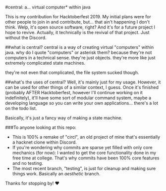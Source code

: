 #central: a... virtual computer* within java

This is my contribution for Hacktoberfest 2019. My initial plans were for other people to join in and contribute, but... 
that ain't happening I don't think. Welp, it's open source software, right? And it's for a future project I hope to
 revive. Actually, it technically is the revival of that project. Just without the Discord.

##what is central?
central is a way of creating virtual "computers" within java. why do I quote "computers" or asterisk them? because
 they're not computers in a technical sense. they're just objects. they're more like just extremely complicated state
  machines.
  
  they're not even that complicated, the file system sucked though.
  
##what's the uses of central?
Well, it's mainly just for my usage. However, it can be used for other things of a similar context, I guess. Once 
it's finished (probably AFTER Hacktoberfest, however I'll continue working on it indefinitely), it'll have some sort
 of modular command system, maybe a developing language so you can write your own applications... there's a lot on
  the todo list.
  
  Basically, it's just a fancy way of making a state machine.
  
###To anyone looking at this repo:
- This is 100% a remake of "circl", an old project of mine that's essentially a hacknet clone within Discord.
- If you're wondering why commits are sparse yet filled with only core mechanics (for now): I wanted to get the core
 functionality done in my free time at college. That's why commits have been 100% core features and no testing.
 - The most recent branch, "testing", is just for cleanup and making sure things work. Basically an *aesthetic* branch.


Thanks for stopping by! :heart: